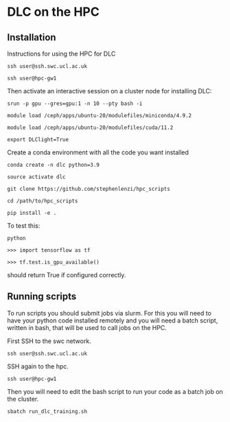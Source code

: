 # DLC on the HPC

## Installation


Instructions for using the HPC for DLC

```ssh user@ssh.swc.ucl.ac.uk```

```ssh user@hpc-gw1```

Then activate an interactive session on a cluster node for installing DLC:

```srun -p gpu --gres=gpu:1 -n 10 --pty bash -i```

```module load /ceph/apps/ubuntu-20/modulefiles/miniconda/4.9.2```

```module load /ceph/apps/ubuntu-20/modulefiles/cuda/11.2```

```export DLClight=True```

Create a conda environment with all the code you want installed

```conda create -n dlc python=3.9```

```source activate dlc```

```git clone https://github.com/stephenlenzi/hpc_scripts```

```cd /path/to/hpc_scripts```

```pip install -e .```

To test this:

```python```

```>>> import tensorflow as tf```

```>>> tf.test.is_gpu_available()```

should return True if configured correctly.

## Running scripts

To run scripts you should submit jobs via slurm. For this you will need to have your python code
installed remotely and you will need a batch script, written in bash, that will be used to call jobs on
the HPC.

First SSH to the swc network.

```ssh user@ssh.swc.ucl.ac.uk```

SSH again to the hpc.

```ssh user@hpc-gw1```

Then you will need to edit the bash script to run your code as a batch job on the cluster.

```sbatch run_dlc_training.sh```
















